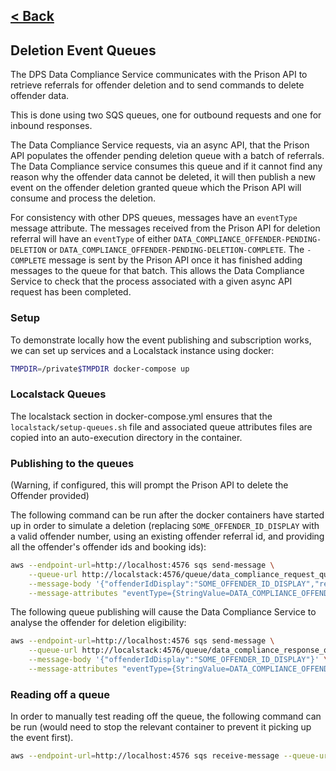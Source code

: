 [< Back](../README.md)
---
## Deletion Event Queues

The DPS Data Compliance Service communicates with the Prison API to retrieve referrals
for offender deletion and to send commands to delete offender data.

This is done using two SQS queues, one for outbound requests and one for inbound responses.

The Data Compliance Service requests, via an async API, that the Prison API populates the
offender pending deletion queue with a batch of referrals.  The Data Compliance service 
consumes this queue and if it cannot find any reason why the offender data cannot be
deleted, it will then publish a new event on the offender deletion granted queue which
the Prison API will consume and process the deletion.

For consistency with other DPS queues, messages have an `eventType` message attribute.
The messages received from the Prison API for deletion referral will have an `eventType`
of either `DATA_COMPLIANCE_OFFENDER-PENDING-DELETION` or 
`DATA_COMPLIANCE_OFFENDER-PENDING-DELETION-COMPLETE`.  The `-COMPLETE` message is sent
by the Prison API once it has finished adding messages to the queue for that batch.  This
allows the Data Compliance Service to check that the process associated with a given
async API request has been completed.

### Setup

To demonstrate locally how the event publishing and subscription
works, we can set up services and a Localstack instance using docker:

```bash
TMPDIR=/private$TMPDIR docker-compose up
```

### Localstack Queues
The localstack section in docker-compose.yml ensures that the 
`localstack/setup-queues.sh` file and associated queue attributes files
are copied into an auto-execution directory in the container.

### Publishing to the queues

(Warning, if configured, this will prompt the Prison API to delete the Offender provided)

The following command can be run after the docker containers have started up
in order to simulate a deletion (replacing `SOME_OFFENDER_ID_DISPLAY` with a
valid offender number, using an existing offender referral id, and providing
all the offender's offender ids and booking ids):

```bash
aws --endpoint-url=http://localhost:4576 sqs send-message \
    --queue-url http://localstack:4576/queue/data_compliance_request_queue \
    --message-body '{"offenderIdDisplay":"SOME_OFFENDER_ID_DISPLAY","referralId":1,"offenderIds":[123],"offenderBookIds":[456]}' \
    --message-attributes "eventType={StringValue=DATA_COMPLIANCE_OFFENDER-DELETION-GRANTED,DataType=String}"
```

The following queue publishing will cause the Data Compliance Service to analyse
the offender for deletion eligibility:

```bash
aws --endpoint-url=http://localhost:4576 sqs send-message \
    --queue-url http://localstack:4576/queue/data_compliance_response_queue \
    --message-body '{"offenderIdDisplay":"SOME_OFFENDER_ID_DISPLAY"}' \
    --message-attributes "eventType={StringValue=DATA_COMPLIANCE_OFFENDER-PENDING-DELETION,DataType=String}"
```

### Reading off a queue
In order to manually test reading off the queue, the following command
can be run (would need to stop the relevant container to prevent it picking up
the event first).
```bash
aws --endpoint-url=http://localhost:4576 sqs receive-message --queue-url http://localhost:4576/queue/data_compliance_request_queue
```
